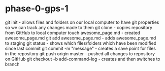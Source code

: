 # phase-0-gps-1

git init - allows files and folders on our local computer to have git properties so we can track any changes made to them
git clone <URL> - copies repository from GitHub to local computer
touch awesome_page.md - created awesome_page.md
git add awesome_page.md - adds awesome_page.md to staging
git status - shows which files/folders which have been modified since last commit
git commit -m "message" - creates a save point for files in the repository
git push origin master - pushed all changes to repository on GitHub
git checkout -b add-command-log - creates and then switches to branch

